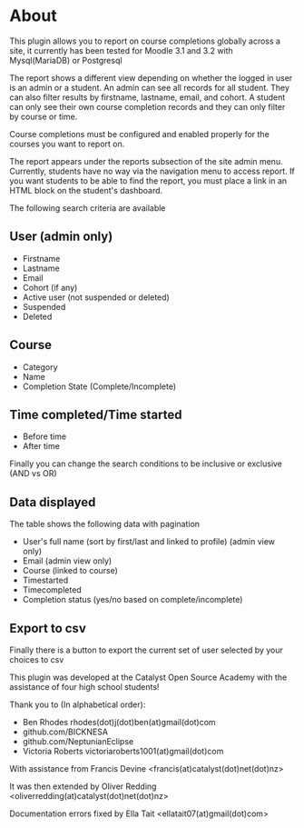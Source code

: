# About
This plugin allows you to report on course completions globally across a site, it currently has been tested for Moodle 3.1 and 3.2 with Mysql(MariaDB) or Postgresql

The report shows a different view depending on whether the logged in user is an admin or a student. An admin can see all records for all student. They can also filter results by firstname, lastname, email, and cohort. A student can only see their own course completion records and they can only filter by course or time.

Course completions must be configured and enabled properly for the courses you want to report on.

The report appears under the reports subsection of the site admin menu. Currently, students have no way via the navigation menu to access report. If you want students to be able to find the report, you must place a link in an HTML block on the student's dashboard.

The following search criteria are available

## User (admin only)
* Firstname
* Lastname
* Email
* Cohort (if any)
* Active user (not suspended or deleted)
* Suspended
* Deleted

## Course
* Category
* Name
* Completion State (Complete/Incomplete)

## Time completed/Time started
* Before time
* After time

Finally you can change the search conditions to be inclusive or exclusive (AND vs OR)


## Data displayed
The table shows the following data with pagination

* User's full name (sort by first/last and linked to profile) (admin view only)
* Email (admin view only)
* Course (linked to course)
* Timestarted
* Timecompleted
* Completion status (yes/no based on complete/incomplete)

## Export to csv
Finally there is a button to export the current set of user selected by your choices to csv


This plugin was developed at the Catalyst Open Source Academy with the assistance of four high school students!

Thank you to (In alphabetical order):

* Ben Rhodes rhodes(dot)j(dot)ben(at)gmail(dot)com
* github.com/BICKNESA
* github.com/NeptunianEclipse
* Victoria Roberts victoriaroberts1001(at)gmail(dot)com

With assistance from
Francis Devine <francis(at)catalyst(dot)net(dot)nz>

It was then extended by Oliver Redding <oliverredding(at)catalyst(dot)net(dot)nz>

Documentation errors fixed by Ella Tait
<ellatait07(at)gmail(dot)com>
